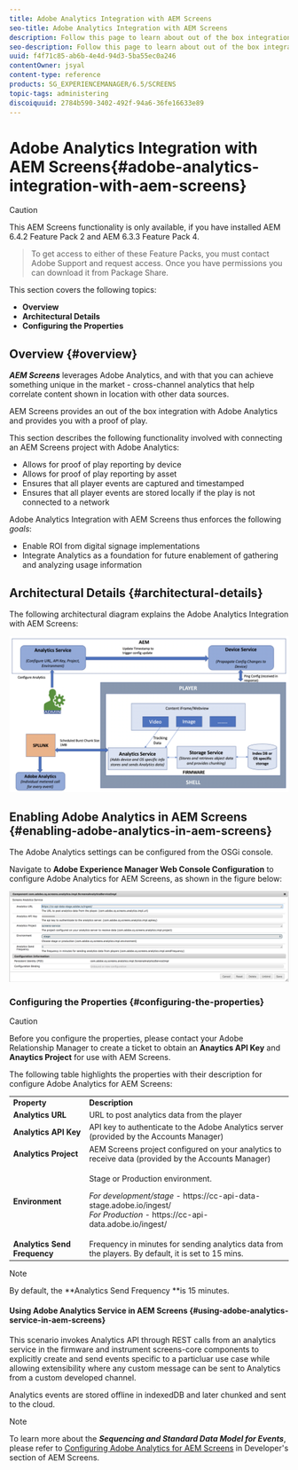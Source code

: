 ```yaml
---
title: Adobe Analytics Integration with AEM Screens
seo-title: Adobe Analytics Integration with AEM Screens
description: Follow this page to learn about out of the box integration of AEM Screens with Adobe Analytics and provides you with a proof of play.
seo-description: Follow this page to learn about out of the box integration of AEM Screens with Adobe Analytics and provides you with a proof of play.
uuid: f4f71c85-ab6b-4e4d-94d3-5ba55ec0a246
contentOwner: jsyal
content-type: reference
products: SG_EXPERIENCEMANAGER/6.5/SCREENS
topic-tags: administering
discoiquuid: 2784b590-3402-492f-94a6-36fe16633e89
---
```


# Adobe Analytics Integration with AEM Screens{#adobe-analytics-integration-with-aem-screens}

>[!CAUTION]
>
>This AEM Screens functionality is only available, if you have installed AEM 6.4.2 Feature Pack 2 and AEM 6.3.3 Feature Pack 4.

>
>To get access to either of these Feature Packs, you must contact Adobe Support and request access. Once you have permissions you can download it from Package Share.

This section covers the following topics:

* **Overview**
* **Architectural Details**
* **Configuring the Properties**

## Overview {#overview}

***AEM Screens*** leverages Adobe Analytics, and with that you can achieve something unique in the market - cross-channel analytics that help correlate content shown in location with other data sources.

AEM Screens provides an out of the box integration with Adobe Analytics and provides you with a proof of play.

This section describes the following functionality involved with connecting an AEM Screens project with Adobe Analytics:

* Allows for proof of play reporting by device
* Allows for proof of play reporting by asset
* Ensures that all player events are captured and timestamped
* Ensures that all player events are stored locally if the play is not connected to a network

Adobe Analytics Integration with AEM Screens thus enforces the following *goals*:

* Enable ROI from digital signage implementations
* Integrate Analytics as a foundation for future enablement of gathering and analyzing usage information

## Architectural Details {#architectural-details}

The following architectural diagram explains the Adobe Analytics Integration with AEM Screens:

![screen_shot_2018-09-12at85611am](assets/screen_shot_2018-09-12at85611am.png)

## Enabling Adobe Analytics in AEM Screens {#enabling-adobe-analytics-in-aem-screens}

The Adobe Analytics settings can be configured from the OSGi console.

Navigate to **Adobe Experience Manager Web Console Configuration** to configure Adobe Analytics for AEM Screens, as shown in the figure below:

![screen_shot_2018-09-04at25550pm](assets/screen_shot_2018-09-04at25550pm.png)

### Configuring the Properties {#configuring-the-properties}

>[!CAUTION]
>
>Before you configure the properties, please contact your Adobe Relationship Manager to create a ticket to obtain an **Anaytics API Key** and **Anaytics Project** for use with AEM Screens.

The following table highlights the properties with their description for configure Adobe Analytics for AEM Screens:

<table>
 <tbody>
  <tr>
   <td><strong>Property</strong></td>
   <td><strong>Description</strong></td>
  </tr>
  <tr>
   <td><strong>Analytics URL</strong></td>
   <td>URL to post analytics data from the player<br /> </td>
  </tr>
  <tr>
   <td><strong>Analytics API Key</strong></td>
   <td>API key to authenticate to the Adobe Analytics server (provided by the Accounts Manager)</td>
  </tr>
  <tr>
   <td><strong>Analytics Project</strong></td>
   <td>AEM Screens project configured on your analytics to receive data (provided by the Accounts Manager)</td>
  </tr>
  <tr>
   <td><strong>Environment</strong></td>
   <td><p>Stage or Production environment.</p> <p><em>For development/stage</em> - https://cc-api-data-stage.adobe.io/ingest/<br /> <em>For Production</em> - https://cc-api-data.adobe.io/ingest/</p> </td>
  </tr>
  <tr>
   <td><strong>Analytics Send Frequency</strong></td>
   <td>Frequency in minutes for sending analytics data from the players. By default, it is set to 15 mins.</td>
  </tr>
 </tbody>
</table>

>[!NOTE]
>
>By default, the **Analytics Send Frequency **is 15 minutes.

#### Using Adobe Analytics Service in AEM Screens {#using-adobe-analytics-service-in-aem-screens}

This scenario invokes Analytics API through REST calls from an analytics service in the firmware and instrument screens-core components to explicitly create and send events specific to a particluar use case while allowing extensibility where any custom message can be sent to Analytics from a custom developed channel.

Analytics events are stored offline in indexedDB and later chunked and sent to the cloud.

>[!NOTE]
>
>To learn more about the ***Sequencing ***and*** Standard Data Model for Events***, please refer to [Configuring Adobe Analytics for AEM Screens](configuring-adobe-analytics-aem-screens.md) in Developer's section of AEM Screens.


